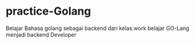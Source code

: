 # practice-Golang
Belajar Bahasa golang sebagai backend dari kelas.work belajar GO-Lang menjadi backend Developer
